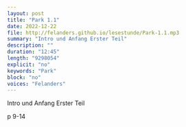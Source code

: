 ```yaml
---
layout: post
title: "Park 1.1"
date: 2022-12-22
file: http://felanders.github.io/lesestunde/Park-1.1.mp3
summary: "Intro und Anfang Erster Teil"
description: ""
duration: "12:45" 
length: "9298054"
explicit: "no" 
keywords: "Park"
block: "no" 
voices: "Felanders"
---
```


Intro und Anfang Erster Teil

p 9-14
